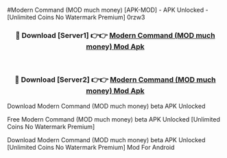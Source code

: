#Modern Command (MOD much money) [APK-MOD] - APK Unlocked - [Unlimited Coins No Watermark Premium] 0rzw3



<div align="center">

<h3>🔴 Download [Server1] 👉👉 <a href="https://momento.my/?title=Modern_Command_(MOD_much_money)">Modern Command (MOD much money) Mod Apk</a></h3><br>

<h3>🔴 Download [Server2] 👉👉 <a href="https://momento.my/?title=Modern_Command_(MOD_much_money)">Modern Command (MOD much money) Mod Apk</a></h3>
</div>



Download Modern Command (MOD much money) beta APK Unlocked

Free Modern Command (MOD much money) beta APK Unlocked [Unlimited Coins No Watermark Premium]

Download Modern Command (MOD much money) beta APK Unlocked [Unlimited Coins No Watermark Premium] Mod For Android
